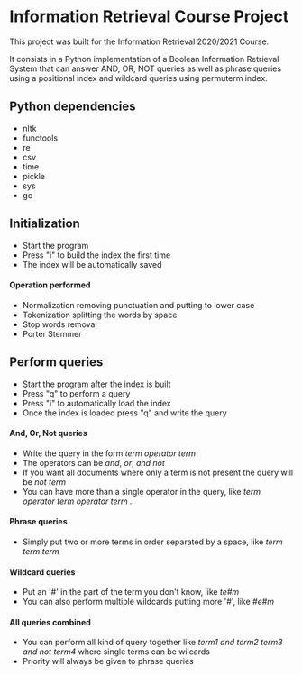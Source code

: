 # **Information Retrieval Course Project**

This project was built for the Information Retrieval 2020/2021 Course.

It consists in a Python implementation of a Boolean Information Retrieval System that can answer AND, OR, NOT queries as well as phrase queries using a positional index and wildcard queries using permuterm index.

## **Python dependencies**
- nltk
- functools
- re
- csv
- time
- pickle
- sys
- gc

## **Initialization**
- Start the program
- Press "i" to build the index the first time
- The index will be automatically saved

#### **Operation performed**
- Normalization removing punctuation and putting to lower case
- Tokenization splitting the words by space
- Stop words removal 
- Porter Stemmer

## **Perform queries**
- Start the program after the index is built
- Press "q" to perform a query
- Press "i" to automatically load the index
- Once the index is loaded press "q" and write the query

#### **And, Or, Not queries**
- Write the query in the form _term operator term_ 
- The operators can be _and_, _or_, _and not_
- If you want all documents where only a term is not present the query will be _not term_
- You can have more than a single operator in the query, like _term operator term operator term .._ 

#### **Phrase queries**
- Simply put two or more terms in order separated by a space, like _term term term_

#### **Wildcard queries**
- Put an '#' in the part of the term you don't know, like _te#m_
- You can also perform multiple wildcards putting more '#', like _#e#m_

#### **All queries combined**
- You can perform all kind of query together like _term1 and term2 term3 and not term4_ where single terms can be wilcards
- Priority will always be given to phrase queries 
